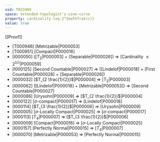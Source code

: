 ```yaml
---
uid: T023489
space: extended-topologist's-sine-curve
property: cardinality-leq-2^{mathfrak(c)}
value: true
---
```

[[Proof]]

* [T000946] [Metrizable|P000053]
* [T000951] [Compact|P000016]
* [I000050] ([$T_2$|P000003] + [Separable|P000026]) => [Cardinality $\leq 2^{\mathfrak(c)}$|P000059]
* [I000125] [Second Countable|P000027] => ([Lindelof|P000018] + [First Countable|P000028] + [Separable|P000026])
* [I000032] [$T_{2 \frac{1}{2}}$|P000004] => [$T_2$|P000003]
* [I000062] ([Lindelof|P000018] + [Metrizable|P000053]) => [Second Countable|P000027]
* [I000086] [Urysohn|P000009] => [$T_{2 \frac{1}{2}}$|P000004]
* [I000122] [$\sigma$-compact|P000017] => [Lindelof|P000018]
* [I000114] [$T_{3 \frac{1}{2}}$|P000006] => [Urysohn|P000009]
* [I000005] [$\sigma$-Locally Compact|P000025] => [$\sigma$-compact|P000017]
* [I000113] [$T_4$|P000007] => [$T_{3 \frac{1}{2}}$|P000006]
* [I000009] [Compact|P000016] => [$\sigma$-Locally Compact|P000025]
* [I000157] [Perfectly Normal|P000015] => [$T_4$|P000007]
* [I000070] [Metrizable|P000053] => [Perfectly Normal|P000015]

